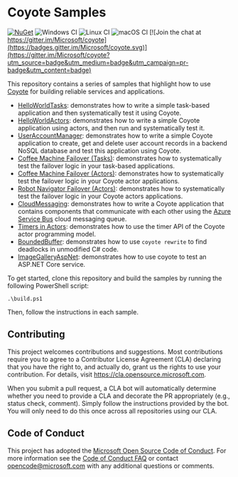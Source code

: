 # Coyote Samples

[![NuGet](https://img.shields.io/nuget/v/Microsoft.Coyote.svg)](https://www.nuget.org/packages/Microsoft.Coyote/)
![Windows CI](https://github.com/microsoft/coyote-samples/workflows/Windows%20CI/badge.svg)
![Linux CI](https://github.com/microsoft/coyote-samples/workflows/Linux%20CI/badge.svg)
![macOS CI](https://github.com/microsoft/coyote-samples/workflows/macOS%20CI/badge.svg)
[![Join the chat at https://gitter.im/Microsoft/coyote](https://badges.gitter.im/Microsoft/coyote.svg)](https://gitter.im/Microsoft/coyote?utm_source=badge&utm_medium=badge&utm_campaign=pr-badge&utm_content=badge)

This repository contains a series of samples that highlight how to use
[Coyote](https://github.com/microsoft/coyote) for building reliable services and applications.

- [HelloWorldTasks](./HelloWorldTasks): demonstrates how to write a simple task-based application and then systematically test it using Coyote.
- [HelloWorldActors](./HelloWorldActors): demonstrates how to write a simple Coyote application using actors, and then run and systematically test it.
- [UserAccountManager](./UserAccountManager): demonstrates how to write a simple Coyote application to create, get and delete user account records in a backend NoSQL database and test this application using Coyote.
- [Coffee Machine Failover (Tasks)](./CoffeeMachineTasks): demonstrates how to systematically test the failover logic in your task-based applications.
- [Coffee Machine Failover (Actors)](./CoffeeMachineActors): demonstrates how to systematically test the failover logic in your Coyote actor applications.
- [Robot Navigator Failover (Actors)](./DrinksServingRobotActors): demonstrates how to systematically test the failover logic in your Coyote actors applications.
- [CloudMessaging](./CloudMessaging): demonstrates how to write a Coyote application that contains components that communicate with each other using the [Azure Service Bus](https://azure.microsoft.com/en-us/services/service-bus/) cloud messaging queue.
- [Timers in Actors](./Timers): demonstrates how to use the timer API of the Coyote actor programming model.
- [BoundedBuffer](./BoundedBuffer): demonstrates how to use `coyote rewrite` to find deadlocks in unmodified C# code.
- [ImageGalleryAspNet](./ImageGalleryAspNet): demonstrates how to use coyote to test an ASP.NET Core service.

To get started, clone this repository and build the samples by running the following PowerShell script:
```
.\build.ps1
```

Then, follow the instructions in each sample.

## Contributing
This project welcomes contributions and suggestions. Most contributions require you to agree to a
Contributor License Agreement (CLA) declaring that you have the right to, and actually do, grant us
the rights to use your contribution. For details, visit https://cla.opensource.microsoft.com.

When you submit a pull request, a CLA bot will automatically determine whether you need to provide
a CLA and decorate the PR appropriately (e.g., status check, comment). Simply follow the instructions
provided by the bot. You will only need to do this once across all repositories using our CLA.

## Code of Conduct
This project has adopted the [Microsoft Open Source Code of Conduct](https://opensource.microsoft.com/codeofconduct/). For more information see the [Code of Conduct FAQ](https://opensource.microsoft.com/codeofconduct/faq/) or contact [opencode@microsoft.com](mailto:opencode@microsoft.com) with any additional questions or comments.
